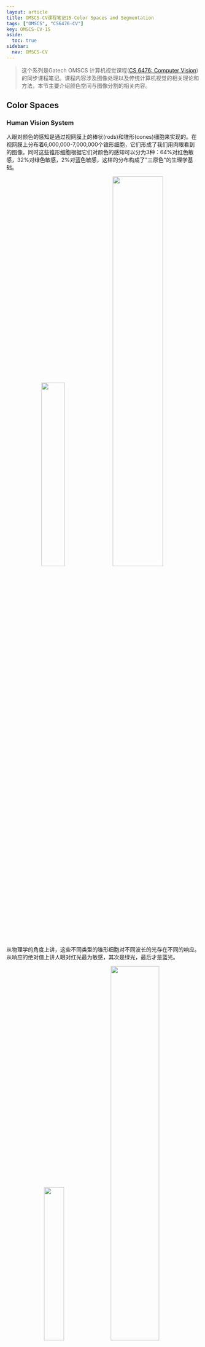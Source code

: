 ```yaml
---
layout: article
title: OMSCS-CV课程笔记15-Color Spaces and Segmentation
tags: ["OMSCS", "CS6476-CV"]
key: OMSCS-CV-15
aside:
  toc: true
sidebar:
  nav: OMSCS-CV
---
```


> 这个系列是Gatech OMSCS 计算机视觉课程([CS 6476: Computer Vision](https://omscs.gatech.edu/cs-6476-computer-vision))的同步课程笔记。课程内容涉及图像处理以及传统计算机视觉的相关理论和方法，本节主要介绍颜色空间与图像分割的相关内容。
<!--more-->

## Color Spaces

### Human Vision System

人眼对颜色的感知是通过视网膜上的棒状(rods)和锥形(cones)细胞来实现的。在视网膜上分布着6,000,000-7,000,000个锥形细胞，它们形成了我们用肉眼看到的图像。同时这些锥形细胞根据它们对颜色的感知可以分为3种：64%对红色敏感，32%对绿色敏感，2%对蓝色敏感，这样的分布构成了"三原色"的生理学基础。

<div align=center>
<img src="https://i.imgur.com/xTBWTkJ.png" width="35%">
<img src="https://i.imgur.com/IfcYSWh.png" width="51%">
</div>

从物理学的角度上讲，这些不同类型的锥形细胞对不同波长的光存在不同的响应。从响应的绝对值上讲人眼对红光最为敏感，其次是绿光，最后才是蓝光。

<div align=center>
<img src="https://i.imgur.com/HNJgono.png" width="32%">
<img src="https://i.imgur.com/Y3oRcPi.png" width="50%">
</div>

还需要说明的是与颜色相比人眼对于亮度的变化更为敏感：下方左边图片字体和背景使用了相同的颜色但是具有不同的亮度，我们可以轻松地识别出图上的文字；而右边的图片则使用了具有相同亮度不同颜色的文字和背景，我们要识别出文字则困难得多。

<div align=center>
<img src="https://i.imgur.com/In8LsVR.png" width="40%">
<img src="https://i.imgur.com/EZUocv5.png" width="40%">
</div>

### CIE Color Space

显然我们希望能够从物理的角度定量描述不同颜色的差异，这样的想法促成了**CIE RGB颜色空间(CIE RGB color space)**的诞生。之后人们对空间进行了规范化，得到了**CIE XYZ颜色空间(CIE XYZ color space)**。人眼能够感知到的颜色在XYZ颜色空间中呈一个马蹄形：

<div align=center>
<img src="https://i.imgur.com/RuTtJup.png" width="35%">
</div>

除此之外还有**LAB颜色空间(CIELAB color space)**，其中L表示亮度，A和B分别表示颜色坐标。不同亮度下的颜色有不同的显示效果，因此LAB颜色空间也可以认为是一个柱体。

<div align=center>
<img src="https://i.imgur.com/ReCGhhC.png" width="70%">
</div>

<div align=center>
<img src="https://i.imgur.com/KX7dwZQ.png" width="30%">
</div>

其它常用的颜色空间还包括HSV以及HSL空间等，当然最常见的颜色空间还是RGB空间。

<div align=center>
<img src="https://i.imgur.com/zZaMvi6.png" width="60%">
</div>

<div align=center>
<img src="https://i.imgur.com/E0kbqe8.png" width="60%">
</div>

还需要注意的一点是不同的颜色空间、软件以及显示设备存在不同**色域(color gamut)**，因此不是所有的颜色都能够在不同的设备上显示出来。一些常见软硬件的色域可参考下图：

<div align=center>
<img src="https://i.imgur.com/6hKXnMM.png" width="30%">
<img src="https://i.imgur.com/dTa9sEl.png" width="33%">
<img src="https://i.imgur.com/RGqVta9.png" width="28%">
</div>

### Color Vectors

对于彩色图像我们可以把图像上每个点的颜色用一个向量来表示：

<div align=center>
<img src="https://i.imgur.com/cgX5apG.png" width="70%">
</div>

进一步可以将图像上的所有像素放置在颜色空间中，得到图像的颜色分布：

<div align=center>
<img src="https://i.imgur.com/HaeIPmM.png" width="70%">
</div>

我们可以在图像上使用颜色进行滤波，从而识别图像上的不同物体：

<div align=center>
<img src="https://i.imgur.com/E5aN2w2.png" width="70%">
</div>

但这样做的缺陷在于同一个颜色在不同光照条件下会产生不同的效果：

<div align=center>
<img src="https://i.imgur.com/XOCVyez.png" width="50%">
</div>

因此更合理的做法是将亮度从颜色向量中分离出来，仅对颜色进行滤波：

<div align=center>
<img src="https://i.imgur.com/TskwA6J.png" width="70%">
</div>

<div align=center>
<img src="https://i.imgur.com/DtmzThU.png" width="70%">
</div>

<div align=center>
<img src="https://i.imgur.com/8mvtHY6.png" width="70%">
</div>

分离亮度后可以得到图像的颜色分布如下：

<div align=center>
<img src="https://i.imgur.com/pThycY2.png" width="70%">
</div>

最后在YUV空间中进行滤波就能够得到更好的分割结果：

<div align=center>
<img src="https://i.imgur.com/kM69g24.png" width="70%">
</div>

## Segmentation

**图像分割(image segmentation)**是计算机视觉中的重要任务之一，我们希望能够将图像上属于同一物体的区域聚合到一起：

<div align=center>
<img src="https://i.imgur.com/geOutwL.png" width="40%">
<img src="https://i.imgur.com/tmOTCBb.png" width="40%">
</div>

图像分割的经典应用是抠图，我们希望能够将图像中非背景的部分从背景中分离出来：

<div align=center>
<img src="https://i.imgur.com/DWQPTjZ.png" width="20%">
<img src="https://i.imgur.com/bC762K1.png" width="20%">
<img src="https://i.imgur.com/WtN1Zjt.png" width="20%">
</div>

图像分割的另一个重要应用是**超像素(superpixel)**。超像素类似于马赛克的效果，它将图像划分成若干个区域这样就可以用这些区域来描述原来的图像：

<div align=center>
<img src="https://i.imgur.com/G3RGOw5.png" width="30%">
<img src="https://i.imgur.com/QtUwB6O.png" width="30%">
</div>

### Clustering

实现图像分割最简单的方式是利用直方图进行阈值化。以下图为例，我们可以通过直方图发现图像存在3个区域，每个区域对应不同的物体。

<div align=center>
<img src="https://i.imgur.com/pBOSAkR.png" width="70%">
</div>

然而当图像存在噪声时就不能使用这样的方法了，此时每个物体不再具有特定的颜色而是在颜色附近波动。因此图像分割的目标是从图像中找到这些代表颜色来表示不同的物体。

<div align=center>
<img src="https://i.imgur.com/sl9z07X.png" width="70%">
</div>

从机器学习的角度上讲这样的过程称为**聚类(clustering)**，我们希望从数据集中寻找到若干个"代表"作为中心，进而将数据集划分为不同的区域。对于像素而言，只需要把它们看做是一般的向量使用SSD作为误差度量即可。

<div align=center>
<img src="https://i.imgur.com/EbdTcry.png" width="60%">
</div>

假设我们知道了每个样本的类别，那么只需要对每个类别取平均就可以得到该类别的"代表"；而如果我们知道了每个类别的"代表"，则可以通过计算样本与每个"代表"的距离来获得它的类别。从这个角度上看聚类问题实际上是一个chicken-egg问题：我们既不知道样本的类别，也不知道聚类的中心，因此无法直接进行求解。

### K-Means

k-means是解决聚类问题的经典算法，它的流程如下：

1. 初始化聚类中心$c_1$, $c_2$, ..., $c_K$
2. 计算数据集上的每个点与聚类中心的距离，然后将它划分到距离最近的类别中
3. 将聚类中心更新为该类别中样本的平均值
4. 重复第2步到第3步直到收敛

使用k-means进行图像分割需要注意选择合适的特征空间。以彩色图像为例，我们可以在灰度化的图像上进行聚类也可以在颜色空间中聚类，聚类的结果往往会具有一些差异。

<div align=center>
<img src="https://i.imgur.com/lqWrasJ.png" width="70%">
</div>

除此之外我们还可以把像素的坐标也加到特征空间中，这样在聚类时也会考虑像素空间位置的相似性：

<div align=center>
<img src="https://i.imgur.com/mING289.png" width="50%">
</div>

k-means是非常简单高效的聚类算法，但需要注意的是k-means的聚类结果与初值有关因此容易显然局部最优。此外k-means对内存的需求较高，需要提前指定k的取值，而且只能得到"球形"分布的聚类结果。

<div align=center>
<img src="https://i.imgur.com/LmkEDUU.png" width="40%">
<img src="https://i.imgur.com/0cLfCLM.png" width="40%">
</div>

## Mean Shift Segmentation

除了k-means之外，mean shift也是图像分割中常用的分割算法。mean shift的本质是在特征空间中寻找样本的众数或是局部极大值，它的主要流程如下：

<div align=center>
<img src="https://i.imgur.com/Mkj4DJB.png" width="40%">
<img src="https://i.imgur.com/9iSazdy.png" width="40%">
<img src="https://i.imgur.com/jIwYr4D.png" width="40%">
<img src="https://i.imgur.com/FkR219M.png" width="40%">
<img src="https://i.imgur.com/coGjDID.png" width="40%">
<img src="https://i.imgur.com/rqWaMo1.png" width="40%">
<img src="https://i.imgur.com/rBeq4aY.png" width="40%">
</div>

使用mean shift进行聚类时需要将图像上每个像素转换成特征空间中的点，然后把每个点作为起点进行mean shift。最终算法收敛到的局部极值即为聚类中心：

<div align=center>
<img src="https://i.imgur.com/HwR6QEY.png" width="50%">
</div>

一些实验结果表明使用mean shift进行分割可以得到非常好的效果：

<div align=center>
<img src="https://i.imgur.com/z8owpte.png" width="40%">
<img src="https://i.imgur.com/W7aEpDI.png" width="40%">
</div>

<div align=center>
<img src="https://i.imgur.com/k5NYIIY.png" width="40%">
<img src="https://i.imgur.com/eoDrJRd.png" width="40%">
</div>

除了颜色之外我们还可以使用"纹理"作为特征来构造特征空间，这样对于图像中颜色接近的区域也能取得很好的分割结果。所谓"纹理"可以理解为局部的图像统计信息，通常可以使用局部梯度的直方图来表示。

<div align=center>
<img src="https://i.imgur.com/F55YyMa.png" width="70%">
</div>

对于某些图片使用纹理空间会得到更好的分割结果

<div align=center>
<img src="https://i.imgur.com/Gv6WgJ9.png" width="70%">
</div>

## Segmentation by Graph Partitioning

## Reference

- [Wikipedia: CIE 1931 color space](https://en.wikipedia.org/wiki/CIE_1931_color_space#:~:text=The%20CIE%20RGB%20color%20space%20is%20one%20of%20many%20RGB,John%20Guild%20with%20seven%20observers.)
- [Wikipedia: CIELAB color space](https://en.wikipedia.org/wiki/CIELAB_color_space)
- [Wikipedia: Gamut](https://en.wikipedia.org/wiki/Gamut)
- [Wikipedia: k-means clustering](https://en.wikipedia.org/wiki/K-means_clustering)